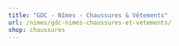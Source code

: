 ```yaml
---
title: "GDC - Nîmes - Chaussures & Vêtements"
url: /nimes/gdc-nimes-chaussures-et-vetements/
shop: chaussures
---
```

